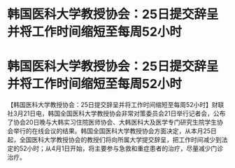 # 韩国医科大学教授协会：25日提交辞呈并将工作时间缩短至每周52小时

# 韩国医科大学教授协会：25日提交辞呈并将工作时间缩短至每周52小时

【韩国医科大学教授协会：25日提交辞呈并将工作时间缩短至每周52小时】财联社3月21日电，韩国全国医科大学教授协会非常对策委员会21日举行记者会，公布了协会20日晚与大韩实习住院医师协会、大韩医科大及医学专门研究生院学生协会举行的在线会议的结果。韩国全国医科大学教授协会方面决定，从本月25日起，全国医科大学教授协会的教授们将向所属大学提交辞呈，把工作时间减少到法定的52小时；从4月1日开始，将主要参与急救和重症患者的治疗，尽量减少门诊治疗。

